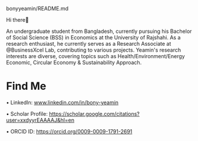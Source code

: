 bonyyeamin/README.md

Hi there👋

An undergraduate student from Bangladesh, currently pursuing his Bachelor of Social Science (BSS) in Economics at the University of Rajshahi. As a research enthusiast, he currently serves as a Research Associate at @BusinessXcel Lab, contributing to various projects. Yeamin's research interests are diverse, covering topics such as Health/Environment/Energy Economic, Circular Economy & Sustainability Approach.

# Find Me

• LinkedIn: www.linkedin.com/in/bony-yeamin

• Scholar Profile: https://scholar.google.com/citations?user=xxdyyrEAAAAJ&hl=en

• ORCID ID: https://orcid.org/0009-0009-1791-2691
